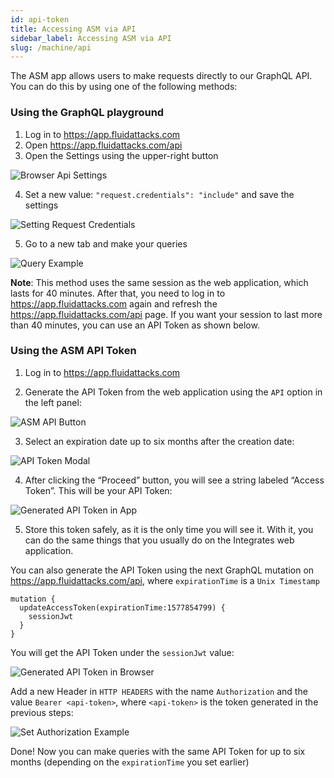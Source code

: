 ```yaml
---
id: api-token
title: Accessing ASM via API
sidebar_label: Accessing ASM via API
slug: /machine/api
---
```


The ASM app allows users
to make requests directly
to our GraphQL API.
You can do this
by using one of the following methods:

### Using the GraphQL playground

1. Log in to https://app.fluidattacks.com
2. Open https://app.fluidattacks.com/api
3. Open the Settings using the upper-right button

![Browser Api Settings](https://res.cloudinary.com/fluid-attacks/image/upload/v1622211883/docs/api/api-token/api_highlight_settings_byubm9.webp)

4. Set a new value:
`"request.credentials": "include"`
and save the settings

![Setting Request Credentials](https://res.cloudinary.com/fluid-attacks/image/upload/v1622211884/docs/api/api-token/api_highlight_reqcreds_sgljuh.webp)

5. Go to a new tab
and make your queries

![Query Example](https://res.cloudinary.com/fluid-attacks/image/upload/v1622211880/docs/api/api-token/query_example_pcw8ra.webp)

**Note**: This method uses the same session
as the web application,
which lasts for 40 minutes.
After that,
you need to log in to https://app.fluidattacks.com again
and refresh the https://app.fluidattacks.com/api page.
If you want your session
to last more than 40 minutes,
you can use an API Token
as shown below.

### Using the ASM API Token

1. Log in to https://app.fluidattacks.com

2. Generate the API Token
from the web application
using the `API` option
in the left panel:

![ASM API Button](https://res.cloudinary.com/fluid-attacks/image/upload/v1622211890/docs/api/api-token/app_highlight_apibutton_ayw1r8.webp)

3. Select an expiration date
up to six months after
the creation date:

![API Token Modal](https://res.cloudinary.com/fluid-attacks/image/upload/v1622211880/docs/api/api-token/api_token_modal_uqt5k9.webp)

4. After clicking the “Proceed” button,
you will see a string labeled “Access Token”.
This will be your API Token:

![Generated API Token in App](https://res.cloudinary.com/fluid-attacks/image/upload/v1622211884/docs/api/api-token/app_apitoken_generated_zhrspd.webp)

5. Store this token safely,
as it is the only time you will see it.
With it,
you can do the same things
that you usually do
on the Integrates web application.

You can also generate the API Token
using the next GraphQL mutation on
https://app.fluidattacks.com/api,
where `expirationTime` is a `Unix Timestamp`

```
mutation {
  updateAccessToken(expirationTime:1577854799) {
    sessionJwt
  }
}
```

You will get the API Token
under the `sessionJwt` value:

![Generated API Token in Browser](https://res.cloudinary.com/fluid-attacks/image/upload/v1622211883/docs/api/api-token/browser_apitoken_generated_kbkphs.webp)

Add a new Header in `HTTP HEADERS`
with the name `Authorization`
and the value `Bearer <api-token>`,
where `<api-token>` is the token generated
in the previous steps:

![Set Authorization Example](https://res.cloudinary.com/fluid-attacks/image/upload/v1622211885/docs/api/api-token/apitoken_setheader_ehr86e.webp)

Done!
Now you can make queries
with the same API Token
for up to six months
(depending on the `expirationTime` you set earlier)

